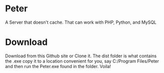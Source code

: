 # Peter
A Server that doesn't cache. That can work with PHP, Python, and MySQL

# Download
Download from this Github site or Clone it.
The dist folder is what contains the .exe 
copy it to a location convenient for you, say C:/Program Files/Peter and
then run the Peter.exe found in the folder. Voila!